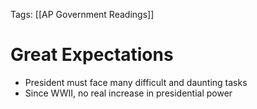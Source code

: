 Tags: [[AP Government Readings]]

# Great Expectations
- President must face many difficult and daunting tasks
- Since WWII, no real increase in presidential power

